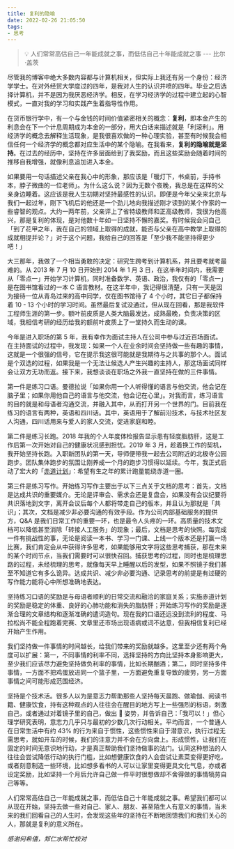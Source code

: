 ```yaml
---
title: 复利的隐喻
date: 2022-02-26 21:05:50
tags:
- 思考
---
```


> 💡 人们常常高估自己一年能成就之事，而低估自己十年能成就之事 --- 比尔·盖茨

尽管我的博客中绝大多数内容都与计算机相关，但实际上我还有另一个身份：经济学学士。在对外经贸大学度过的四年，是我对人生的认识井喷的四年。毕业之后选择计算机，并不是因为我厌恶经济学。相反，在学习经济学的过程中建立起的心智模式，一直对我的学习和实践产生着指导性作用。

在货币银行学中，有一个与金钱的时间价值紧密相关的概念：**复利**，即本金产生的利息会在下一个计息周期成为本金的一部分，用大白话来描述就是「利滚利」。用经济学的概念去解释生活现象，是我很喜欢做的一种心理实验，甚至有时候我会相信任何一个经济学的概念都对应生活中的某个隐喻。在我看来，**复利的隐喻就是坚持**。在过去的经历中，坚持在许多层面给到了我奖励，而且这些奖励会随着时间的推移自我增强，就像利息追加进入本金。

<!--more-->

如果要用一句话描述父亲在我心中的形象，那应该是「暖灯下，书桌前，手持书本，脖子微曲的一位老师」。为什么这么说？因为无数个夜晚，我总是在这样的父亲身边睡着。这应该是我人生初期对坚持最感性的认识。即便是今年父亲来北京与我们一起过年，刚下飞机后的他还是一个劲儿地向我描述刚才读到的某个作家的一些睿智的观点。大约一两年前，父亲评上了省特级教师和正高级教师，我很为他高兴，那是复利的体现，是对他数十年如一日坚持不懈的嘉奖。有时候我会问自己「到了花甲之年，我在自己的领域上取得的成就，能否与父亲在高中教学上取得的成就相提并论？」对于这个问题，我给自己的回答是「至少我不能坚持得更少吧！」

大三那年，我做了一个相当勇敢的决定：研究生跨考到计算机系，并且要考就考最难的。从 2013 年 7 月 10 日开始到 2014 年 1 月 3 日，在这半年时间内，我需要从「零点一」开始学习计算机，同时准备数学、英语、政治，我仅有的「零点一」是在图书馆看过的一本 C 语言教材。在这半年中，我记得很清楚，只有一天是因为接待一位从青岛过来的高中同学，仅在图书馆待了 4 个小时，其它日子都保持着 10 - 13 个小时的学习时间。虽然最后复试没通过，但从现在回看，那是我软件工程师生涯的第一步。额叶前皮质是人类大脑最发达，成熟最晚，负责决策的区域，我相信考研的经历给我的额前叶皮质上了一堂持久而生动的课。

今年是进入职场的第 5 年，我有幸作为面试主持人在公司中参与过近百场面试。在主持面试的过程中，我发现：如果一个人在业余时间会坚持做一些有趣的事情，这就是一个很强的信号，它在提示我这很可能就是我期待与之共事的那个人。面试是个双选的过程，如果我是一个无法让候选人产生兴趣的主持人，那这场面试同样会让双方无功而返。接下来，我想谈谈在职场之外我一直坚持在做的三件事情。

第一件是练习口语。曼德拉说「如果你用一个人听得懂的语言与他交流，他会记在脑子里；如果你用他自己的语言与他交流，他会记在心里」。对我而言，练习语言的目的就是和母语者沟通交流，并融入其中，从而打开另一个世界的门。目前我在练习的语言有两种，英语和四川话。其中，英语用于了解前沿技术，与技术社区友人沟通，四川话用来与爱人的家人交流，促进家庭和睦。

第二件是练习长跑。2018 年我的个人年度体检报告显示患有轻度脂肪肝，这是工作后第一次开始对自己的健康状况感到担忧。2019 年 3 月，趁着换工作的契机，我开始坚持长跑。入职新团队的第一天，导师便带我一起去公司附近的北极寺公园跑步。团队集体跑步的氛围让刚养成一个月的跑步习惯得以延续。今年，我正式启动了宏大的「[赤道计划](https://equator.vercel.app/)」：希望有生之年的累计跑量能绕赤道一圈。

第三件是练习写作。开始练习写作主要出于以下三点关于文档的思考：首先，文档是达成共识的重要媒介。无论是评审会、需求会还是复盘会，如果没有会议纪要将共识落地到文字，离开会议后每个人都将带走自己的版本，并且认为那就是「共识」；其次，文档是减少非必要沟通的有效手段。作为公司内部基础服务的提供方，Q&A 是我们日常工作的重要一环，也是最令人头疼的一环。高质量的技术文档可以降低甚至消除「转接人工服务」的现象；最后，文档是思考的快照。每完成一件有挑战性的事，无论是阅读一本书、学习一门课、上线一个版本还是打赢一场比赛，我们肯定会从中获得许多思考，如果能够用文字将这些思考捕获，那在未来的某个时间节点，当我们需要时可以很快召回。捕获思考的过程，同时也是梳理思路的过程，未经梳理的思考，就像每天早上睡醒以后的发型，如果不照镜子我们甚至不知道它有多么诡异。达成共识、减少非必要沟通、记录思考的前提是有过硬的写作能力能将心中所想准确地表达。

坚持练习口语的奖励是与母语者顺利的日常交流和融洽的家庭关系；实施赤道计划的奖励是稳定的体重、良好的心肺功能和消失的脂肪肝；开始练习写作的奖励是逐渐合理的文章结构和逐渐准确的遣词造句。现在我的口语还远没到流利的程度、马拉松尚不能全程跑着完赛、文章里还市场出现语病或词不达意，但我相信复利已经开始产生作用。

我们坚持做一件事情的时间越长，给我们带来的奖励就越多。这里至少还有两个角度可以扩展：第一，不同事情的利率不同，选择坚持的方向比坚持本身影响更大，至少我们应该尽力避免坚持做负利率的事情，比如长期酗酒；第二，同时坚持多件事情，一方面不把鸡蛋放进同一个篮子里，一方面避免重复导致的疲劳，另一方面事情之间可能形成范围经济。

坚持是个技术活。很多人以为是意志力帮助那些人坚持每天晨跑、做瑜伽、阅读书籍、健康饮食，持有这种观点的人往往会在醒目的地方写上一些强烈的标语，刺激自己，或者通过对着镜子里的自己，做出 💪 姿势，并告诉自己：「我可以！」但心理学研究表明，意志力几乎只与最初的少数几次行动相关。平均而言，一个普通人在日常生活中有约 43% 的行为来自于惯性，这些惯性来自于潜意识，执行过程无需思考，就如开车的时候，我们的注意力并不会在方向盘上。形成惯性，让我们在固定的时间无意识地行动，才是真正帮助我们坚持做事的法门。认同这种想法的人往往会尝试降低行动的执行门槛，比如想健康饮食的人会尝试让素菜变得更好吃，或者刻意制造一些环境，比如想多看书的人可以让家里变得更具文化气息，亦或者设定奖励，比如坚持一个月后允许自己做一件平时很想做却不舍得做的事情犒劳自己等等。

人们常常高估自己一年能成就之事，而低估自己十年能成就之事。希望我们都可以从现在开始，坚持去做一些对自己、家人、朋友、甚至陌生人有意义的事情，当未来的我们回看自己的人生时，会发现这些年的坚持在不断地回馈我们和我们关心的人，那就是复利的意义所在。

*感谢何希僖，郑仁水帮忙校对*
